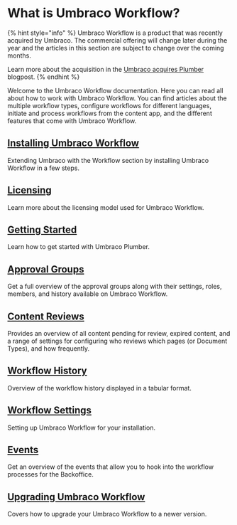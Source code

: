 # What is Umbraco Workflow?

{% hint style="info" %}
Umbraco Workflow is a product that was recently acquired by Umbraco. The commercial offering will change later during the year and the articles in this section are subject to change over the coming months.

Learn more about the acquisition in the [Umbraco acquires Plumber](https://umbraco.com/blog/umbraco-acquires-plumber/) blogpost.
{% endhint %}

Welcome to the Umbraco Workflow documentation. Here you can read all about how to work with Umbraco Workflow. You can find articles about the multiple workflow types, configure workflows for different languages, initiate and process workflows from the content app, and the different features that come with Umbraco Workflow.

## [Installing Umbraco Workflow](installing-workflow.md)

Extending Umbraco with the Workflow section by installing Umbraco Workflow in a few steps.

## [Licensing](licensing.md)

Learn more about the licensing model used for Umbraco Workflow.

## [Getting Started](getting-started.md)

Learn how to get started with Umbraco Plumber.

## [Approval Groups](approval-groups.md)

Get a full overview of the approval groups along with their settings, roles, members, and history available on Umbraco Workflow.

## [Content Reviews](content-reviews.md)

Provides an overview of all content pending for review, expired content, and a range of settings for configuring who reviews which pages (or Document Types), and how frequently.

## [Workflow History](workflow-history.md)

Overview of the workflow history displayed in a tabular format.

## [Workflow Settings](workflow-settings.md)

Setting up Umbraco Workflow for your installation.

## [Events](events.md)

Get an overview of the events that allow you to hook into the workflow processes for the Backoffice.

## [Upgrading Umbraco Workflow](upgrading-workflow.md)

Covers how to upgrade your Umbraco Workflow to a newer version.